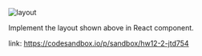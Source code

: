 ![layout](https://tutorial.techaltum.com/images/css-layout.jpg)

Implement the layout shown above in React component.

link:
https://codesandbox.io/p/sandbox/hw12-2-jtd754